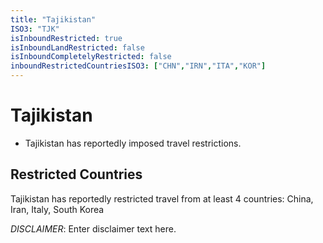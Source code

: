 ```yaml
---
title: "Tajikistan"
ISO3: "TJK"
isInboundRestricted: true
isInboundLandRestricted: false
isInboundCompletelyRestricted: false
inboundRestrictedCountriesISO3: ["CHN","IRN","ITA","KOR"]
---
```


# Tajikistan

* Tajikistan has reportedly imposed travel restrictions.

## Restricted Countries 
Tajikistan has reportedly restricted travel from at least 4 countries: China, Iran, Italy, South Korea

*DISCLAIMER*: Enter disclaimer text here.
